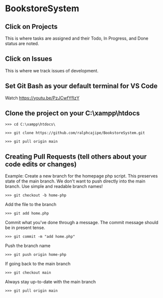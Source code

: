 # BookstoreSystem

## Click on Projects 
This is where tasks are assigned and their Todo, In Progress, and Done status are noted.


## Click on Issues
This is where we track issues of development.

## Set Git Bash as your default terminal for VS Code
Watch https://youtu.be/PzJCwfYfIzY

## Clone the project on your C:\xampp\htdocs
```
>>> cd C:\xampp\htdocs\

>>> git clone https://github.com/ralphcajipe/BookstoreSystem.git

>>> git pull origin main
```

## Creating Pull Requests (tell others about your code edits or changes)
Example: Create a new branch for the homepage php script. This preserves state of the main branch. We don't want to push directly into the main branch.
Use simple and readable branch names!
```
>>> git checkout -b home-php
```

Add the file to the branch
```
>>> git add home.php
```

Commit what you've done through a message.
The commit message should be in present tense.
```
>>> git commit -m "add home.php"
```

Push the branch name
```
>>> git push origin home-php
```

If going back to the main branch
```
>>> git checkout main
```

Always stay up-to-date with the main branch
```
>>> git pull origin main
```
